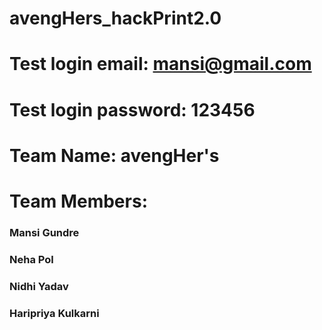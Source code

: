 # avengHers_hackPrint2.0
# Test login email: mansi@gmail.com
# Test login password: 123456
# Team Name: avengHer's
# Team Members:
### Mansi Gundre
### Neha Pol
### Nidhi Yadav
### Haripriya Kulkarni
